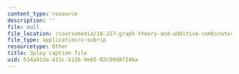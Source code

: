 ```yaml
---
content_type: resource
description: ''
file: null
file_location: /coursemedia/18-217-graph-theory-and-additive-combinatorics-fall-2019/534a91da413c51169e6502c99d8f24ba_Rlvwagd2BmY.vtt
file_type: application/x-subrip
resourcetype: Other
title: 3play caption file
uid: 534a91da-413c-5116-9e65-02c99d8f24ba
---
```


